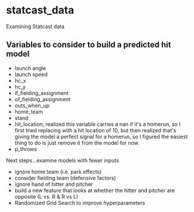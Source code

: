 # statcast_data

Examining Statcast data


## Variables to consider to build a predicted hit model
- launch angle
- launch speed
- hc_x
- hc_y
- if_fielding_assignment
- of_fielding_assignment
- outs_when_up
- home_team
- stand
- hit_location; realized this variable carries a nan if it's a homerun, so I first tried replacing with a hit location of 10, but then realized that's giving the model a perfect signal for a homerun, so I figured the easiest thing to do is just remove it from the model for now. 
- p_throws


Next steps...examine models with fewer inputs

- ignore home team (i.e. park effects)
- consider fielding team (defensive factors)
- ignore hand of hitter and pitcher
- build a new feature that looks at whether the hitter and pitcher are opposite (L vs. R & R vs L)
- Randomized Grid Search to improve hyperparameters
